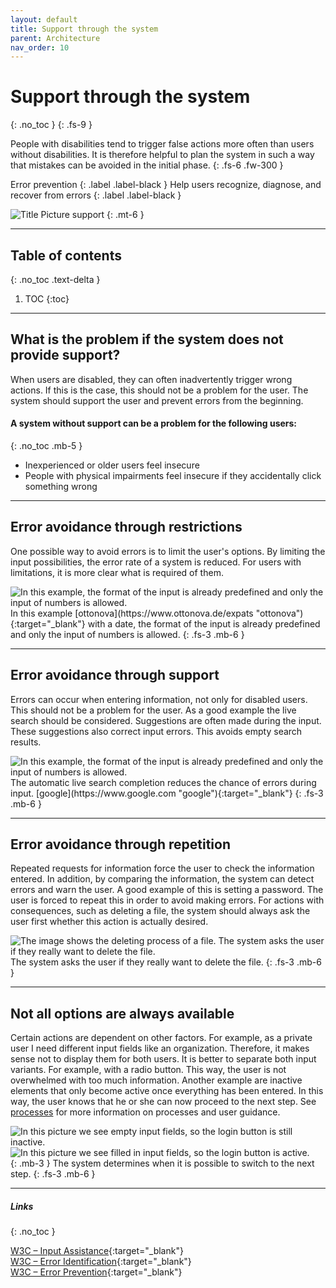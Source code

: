 ```yaml
---
layout: default
title: Support through the system
parent: Architecture
nav_order: 10
---
```


# Support through the system
{: .no_toc }
{: .fs-9 }

People with disabilities tend to trigger false actions more often than users without disabilities. It is therefore helpful to plan the system in such a way that mistakes can be avoided in the initial phase.
{: .fs-6 .fw-300 }

Error prevention
{: .label .label-black }
Help users recognize, diagnose, and recover from errors
{: .label .label-black }

<img src="{{ '/assets/images/hero/support.png' | prepend: site.baseurl }}" alt="Title Picture support" title="Title Picture support"/>
{: .mt-6 }

---

## Table of contents
{: .no_toc .text-delta }

1. TOC
{:toc}


---

## What is the problem if the system does not provide support?
When users are disabled, they can often inadvertently trigger wrong actions. If this is the case, this should not be a problem for the user. The system should support the user and prevent errors from the beginning.

#### A system without support can be a problem for the following users:
{: .no_toc .mb-5 }

- Inexperienced or older users feel insecure
- People with physical impairments feel insecure if they accidentally click something wrong


---

## Error avoidance through restrictions
One possible way to avoid errors is to limit the user's options. By limiting the input possibilities, the error rate of a system is reduced. For users with limitations, it is more clear what is required of them.

<img src="{{ '/assets/images/support/support_restrictions.png' | prepend: site.baseurl }}" alt="In this example, the format of the input is already predefined and only the input of numbers is allowed."/>
In this example [ottonova](https://www.ottonova.de/expats "ottonova"){:target="_blank"} with a date, the format of the input is already predefined and only the input of numbers is allowed.
{: .fs-3 .mb-6 }

---

## Error avoidance through support
Errors can occur when entering information, not only for disabled users. This should not be a problem for the user. As a good example the live search should be considered. Suggestions are often made during the input. These suggestions also correct input errors. This avoids empty search results.

<img src="{{ '/assets/images/support/support_auto.png' | prepend: site.baseurl }}" alt="In this example, the format of the input is already predefined and only the input of numbers is allowed."/>
The automatic live search completion reduces the chance of errors during input. [google](https://www.google.com "google"){:target="_blank"}
{: .fs-3 .mb-6 }

---

## Error avoidance through repetition
Repeated requests for information force the user to check the information entered. In addition, by comparing the information, the system can detect errors and warn the user. A good example of this is setting a password. The user is forced to repeat this in order to avoid making errors. For actions with consequences, such as deleting a file, the system should always ask the user first whether this action is actually desired.

<img src="{{ '/assets/images/heuristics/control.png' | prepend: site.baseurl }}" alt="The image shows the deleting process of a file. The system asks the user if they really want to delete the file." title="The image shows the deleting process of a file. The system asks the user if they really want to delete the file."/>
The system asks the user if they really want to delete the file.
{: .fs-3 .mb-6 }

---

## Not all options are always available
Certain actions are dependent on other factors. For example, as a private user I need different input fields like an organization. Therefore, it makes sense not to display them for both users. It is better to separate both input variants. For example, with a radio button. This way, the user is not overwhelmed with too much information. Another example are inactive elements that only become active once everything has been entered. In this way, the user knows that he or she can now proceed to the next step. See <a href="/Accessibility-Designer-Guide/docs/Architecture/processes/">processes</a> for more information on processes and user guidance.

<div id="container1">
 <!-- The before image is first -->
 <img src="{{ '/assets/images/support/support_step1.png' | prepend: site.baseurl }}" alt="In this picture we see empty input fields, so the login button is still inactive.
"/>
 <!-- The after image is last -->
 <img src="{{ '/assets/images/support/support_step2.png' | prepend: site.baseurl }}" alt="In this picture we see filled in input fields, so the login button is active.
"/>
</div>
{: .mb-3 }
The system determines when it is possible to switch to the next step.
{: .fs-3 .mb-6 }

---

##### Links
{: .no_toc }

[W3C – Input Assistance](https://www.w3.org/WAI/WCAG21/Understanding/input-assistance "W3C – Input Assistance"){:target="_blank"} <br>
[W3C – Error Identification](https://www.w3.org/WAI/WCAG21/Understanding/error-identification "W3C – Error Identification"){:target="_blank"} <br>
[W3C – Error Prevention](https://www.w3.org/WAI/WCAG21/Understanding/error-prevention-legal-financial-data "W3C – Error Prevention"){:target="_blank"} <br>




